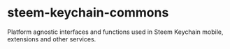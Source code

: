 # steem-keychain-commons

Platform agnostic interfaces and functions used in Steem Keychain mobile, extensions and other services.
